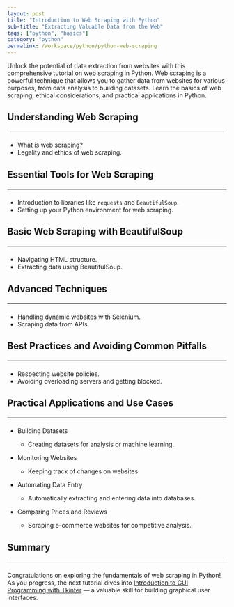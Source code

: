 ```yaml
---
layout: post
title: "Introduction to Web Scraping with Python"
sub-title: "Extracting Valuable Data from the Web"
tags: ["python", "basics"]
category: "python"
permalink: /workspace/python/python-web-scraping
---
```


Unlock the potential of data extraction from websites with this comprehensive tutorial on web scraping in Python. Web scraping is a powerful technique that allows you to gather data from websites for various purposes, from data analysis to building datasets. Learn the basics of web scraping, ethical considerations, and practical applications in Python.

## Understanding Web Scraping <hr>
   - What is web scraping?
   - Legality and ethics of web scraping.

## Essential Tools for Web Scraping <hr>
   - Introduction to libraries like `requests` and `BeautifulSoup`.
   - Setting up your Python environment for web scraping.

## Basic Web Scraping with BeautifulSoup <hr>
   - Navigating HTML structure.
   - Extracting data using BeautifulSoup.

## Advanced Techniques <hr>
   - Handling dynamic websites with Selenium.
   - Scraping data from APIs.

## Best Practices and Avoiding Common Pitfalls <hr>
   - Respecting website policies.
   - Avoiding overloading servers and getting blocked.

## Practical Applications and Use Cases <hr>

- Building Datasets
  - Creating datasets for analysis or machine learning.

- Monitoring Websites
  - Keeping track of changes on websites.

- Automating Data Entry
  - Automatically extracting and entering data into databases.

- Comparing Prices and Reviews
  - Scraping e-commerce websites for competitive analysis.

## Summary <hr>

Congratulations on exploring the fundamentals of web scraping in Python! As you progress, the next tutorial dives into [Introduction to GUI Programming with Tkinter](/workspace/python/python-tkinter) — a valuable skill for building graphical user interfaces.